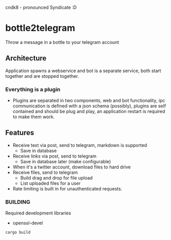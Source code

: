 cndk8 - pronounced Syndicate :D 
# bottle2telegram

Throw a message in a bottle to your telegram account

## Architecture

Application spawns a webservice and bot is a separate service, both start together and are stopped together.

### Everything is a plugin

- Plugins are separated in two components, web and bot functionality, ipc communication is defined with a json schema (possibly), plugins are self contained and should be plug and play, an application restart is required to make them work.

## Features

- Receive text via post, send to telegram, markdown is supported
  - Save in database
- Receive links via post, send to telegram
  - Save in database later (make configurable)
- When it's a twitter account, download files to hard drive
- Receive files, send to telegram
  - Build drag and drop for file upload
  - List uploaded files for a user
- Rate limiting is built in for unauthenticated requests.

### BUILDING

Required development libraries

- openssl-devel
```
cargo build
```

